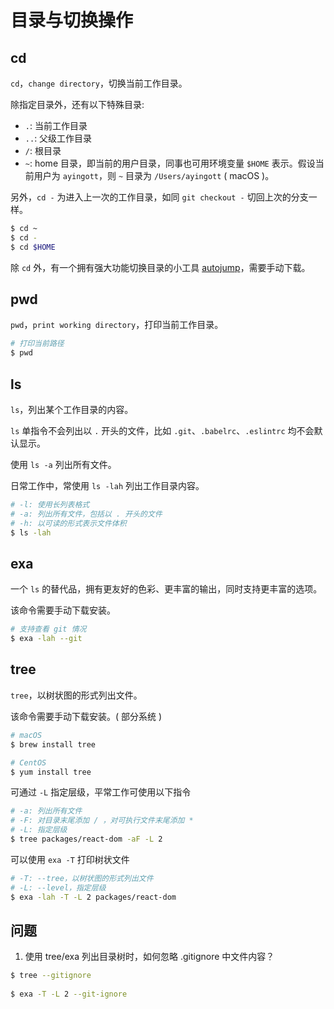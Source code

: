 # 目录与切换操作

## cd

`cd`，`change directory`，切换当前工作目录。

除指定目录外，还有以下特殊目录:

- `.`: 当前工作目录
- `..`: 父级工作目录
- `/`: 根目录
- `~`: home 目录，即当前的用户目录，同事也可用环境变量 `$HOME` 表示。假设当前用户为 `ayingott`，则 `~` 目录为 `/Users/ayingott` ( macOS )。

另外，`cd -` 为进入上一次的工作目录，如同 `git checkout -` 切回上次的分支一样。

```bash
$ cd ~
$ cd -
$ cd $HOME
```

除 `cd` 外，有一个拥有强大功能切换目录的小工具 [autojump](https://github.com/wting/autojump)，需要手动下载。

## pwd

`pwd`，`print working directory`，打印当前工作目录。

```bash
# 打印当前路径
$ pwd
```

## ls

`ls`，列出某个工作目录的内容。

`ls` 单指令不会列出以 `.` 开头的文件，比如 `.git`、`.babelrc`、`.eslintrc` 均不会默认显示。

使用 `ls -a` 列出所有文件。

日常工作中，常使用 `ls -lah` 列出工作目录内容。

```bash
# -l: 使用长列表格式
# -a: 列出所有文件，包括以 . 开头的文件
# -h: 以可读的形式表示文件体积
$ ls -lah
```

## exa

一个 `ls` 的替代品，拥有更友好的色彩、更丰富的输出，同时支持更丰富的选项。

该命令需要手动下载安装。

```bash
# 支持查看 git 情况
$ exa -lah --git
```

## tree

`tree`，以树状图的形式列出文件。

该命令需要手动下载安装。( 部分系统 )

```bash
# macOS
$ brew install tree

# CentOS
$ yum install tree
```

可通过 `-L` 指定层级，平常工作可使用以下指令

```bash
# -a: 列出所有文件
# -F: 对目录末尾添加 / ，对可执行文件末尾添加 *
# -L: 指定层级
$ tree packages/react-dom -aF -L 2
```

可以使用 `exa -T` 打印树状文件

```bash
# -T: --tree，以树状图的形式列出文件
# -L: --level，指定层级
$ exa -lah -T -L 2 packages/react-dom
```

## 问题

1. 使用 tree/exa 列出目录树时，如何忽略 .gitignore 中文件内容？

```bash
$ tree --gitignore
​
$ exa -T -L 2 --git-ignore
```
